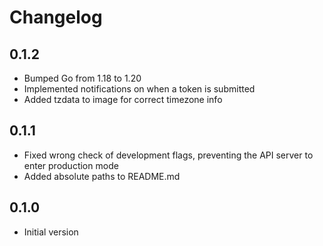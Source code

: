 # Changelog

## 0.1.2

- Bumped Go from 1.18 to 1.20
- Implemented notifications on when a token is submitted 
- Added tzdata to image for correct timezone info

## 0.1.1

- Fixed wrong check of development flags, preventing the API server to enter production mode
- Added absolute paths to README.md

## 0.1.0

- Initial version

